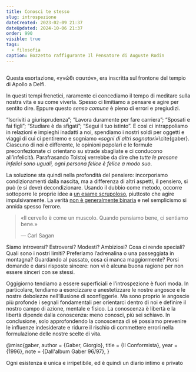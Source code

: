 ```yaml
---
title: Conosci te stesso
slug: introspezione
dateCreated: 2023-02-09 21:37
dateUpdated: 2024-10-06 21:37
order: 990
visible: true
tags:
  - filosofia
caption: Bozzetto raffigurante Il Pensatore di Auguste Rodin
---
```


##

<span class="newthought">Questa esortazione</span>, «γνῶθι σαυτόν», era inscritta sul frontone del tempio di Apollo a Delfi.

In questi tempi frenetici, raramente ci concediamo il tempo di meditare sulla nostra vita e su come viverla. Spesso ci limitiamo a pensare e agire per sentito dire. Eppure questo _senso comune_ è pieno di errori e pregiudizi.

“Iscriviti a giurisprudenza”; “Lavora duramente per fare carriera”; “Sposati e fai figli”; “Studiare è da sfigati”; “Segui il tuo istinto”. E così ci intrappoliamo in relazioni e impieghi inadatti a noi, spendiamo i nostri soldi per oggetti e viaggi di cui ci pentiremo e sogniamo _«sogni di altri sognatori»_\cite{gaber}. Ciascuno di noi è differente, le opinioni popolari e le formule preconfezionate ci orientano su strade sbagliate e ci conducono all’infelicità. Parafrasando Tolstoj verrebbe da dire che _tutte le presone infelici sono uguali, ogni persona felice è felice a modo suo_.

La soluzione sta quindi nella profondità del pensiero: incorporiamo condizionamenti dalla nascita, ma a differenza di altri aspetti, il pensiero, si può (e si deve) decondizionare. Usando il dubbio come metodo, occorre sottoporre le proprie idee a [un esame scrupoloso](/notes/falsificazionismo/), piuttosto che agire impulsivamente. La verità [non è generalmente binaria](/notes/giusto-mezzo/) e nel semplicismo si annida spesso l’errore.

<div class='epigraph'>

> «Il cervello è come un muscolo. Quando pensiamo bene, ci sentiamo bene.» <footer> — Carl Sagan</footer>

</div>

Siamo introversi? Estroversi? Modesti? Ambiziosi? Cosa ci rende speciali? Quali sono i nostri limiti? Preferiamo l’adrenalina o una passeggiata in montagna? Guardando al passato, cosa ci manca maggiormente? Porsi domande e darsi risposte sincere: non vi è alcuna buona ragione per non essere sinceri con se stessi.

Oggigiorno tendiamo a essere superficiali e l’introspezione è fuori moda. In particolare, tendiamo a esorcizzare e anestetizzare le nostre angosce e le nostre debolezze nell’illusione di sconfiggerle. Ma sono proprio le angoscie più profonde i segnali fondamentali per orientarci dentro di noi e definire il nostro campo di azione, mentale e fisico. La conoscenza è libertà e la libertà dipende dalla conoscenza: meno conosci, più sei schiavo. In conclusione, solo approfondendo la conoscenza di sé possiamo prevenire le influenze indesiderate e ridurre il rischio di commettere errori nella formulazione delle nostre scelte di vita.

<bibliography>
@misc{gaber,
  author  = {Gaber, Giorgio},
  title   = {Il Conformista},
  year    = {1996},
  note    = {Dall'album Gaber 96/97},
}
<bibliography>

Ogni esistenza è unica e irripetibile, ed è quindi un diario intimo e privato